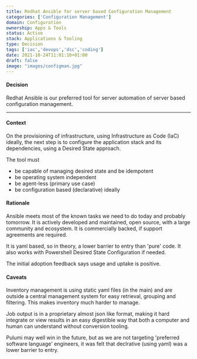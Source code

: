 ```yaml
---
title: Redhat Ansible for server based Configuration Management
categories: ['Configuration Management']  
domain: Configuration
ownership: Apps & Tools
status: Active
stack: Applications & Tooling
type: Decision
tags: ['iac','devops','dsc','coding'] 
date: 2021-10-24T11:01:10+01:00
draft: false
image: "images/configman.jpg"
---
```


#### Decision
Redhat Ansible is our preferred tool for server automation of server based configuration management.

----
#### Context
On the provisioning of infrastructure, using Infrastructure as Code (IaC) ideally, the next step is to configure the application stack and its dependencies, using a Desired State approach.

The tool must

- be capable of managing desired state and be idempotent
- be operating system independent
- be agent-less (primary use case)
- be configuration based (declarative) ideally

#### Rationale
Ansible meets most of the known tasks we need to do today and probably tomorrow. It is actively developed and maintained, open source, with a large community and ecosystem. It is commercially backed, if support agreements are required.

It is yaml based, so in theory, a lower barrier to entry than 'pure' code. It also works with Powershell Desired State Configuration if needed.

The initial adoption feedback says usage and uptake is positive.

#### Caveats
Inventory management is using static yaml files (in the main) and are outside a central management system for easy retrieval, grouping and filtering. This makes inventory much harder to manage.

Job output is in a proprietary almost json like format, making it hard integrate or view results in an easy digestible way that both a computer and human can understand without conversion tooling.

Pulumi may well win in the future, but as we are not targeting 'preferred software language' engineers, it was felt that declrative (using yaml) was a lower barrier to entry.
